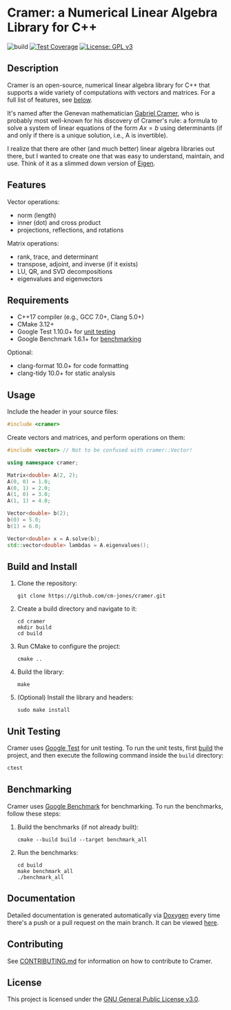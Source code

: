# Cramer: a Numerical Linear Algebra Library for C++

![build](https://github.com/cm-jones/cramer/actions/workflows/build.yml/badge.svg)
[![Test Coverage](https://img.shields.io/endpoint?url=https://codecov.io/gh/cm-jones/cramer/branch/main/graph/badge.svg?token=fc9ee083-78b6-4e43-bf23-bfa85832df85&style=flat&label=Test%20Coverage)](https://codecov.io/gh/cm-jones/cramer)
[![License: GPL v3](https://img.shields.io/badge/License-GPLv3-blue.svg)](https://www.gnu.org/licenses/gpl-3.0)

## Description

Cramer is an open-source, numerical linear algebra library for C++ that supports a wide variety of computations with vectors and matrices. For a full list of features, see [below](#features).

It's named after the Genevan mathematician [Gabriel Cramer](https://en.wikipedia.org/wiki/Gabriel_Cramer), who is probably most well-known for his discovery of Cramer's rule: a formula to solve a system of linear equations of the form $Ax = b$ using determinants (if and only if there is a unique solution, i.e., A is invertible).

I realize that there are other (and much better) linear algebra libraries out there, but I wanted to create one that was easy to understand, maintain, and use. Think of it as a slimmed down version of [Eigen](https://gitlab.com/libeigen/eigen).

## Features

Vector operations:

- norm (length)
- inner (dot) and cross product
- projections, reflections, and rotations

Matrix operations:

- rank, trace, and determinant
- transpose, adjoint, and inverse (if it exists)
- LU, QR, and SVD decompositions
- eigenvalues and eigenvectors

## Requirements

- C++17 compiler (e.g., GCC 7.0+, Clang 5.0+)
- CMake 3.12+
- Google Test 1.10.0+ for [unit testing](#unit-testing)
- Google Benchmark 1.6.1+ for [benchmarking](#benchmarking)

Optional:

- clang-format 10.0+ for code formatting
- clang-tidy 10.0+ for static analysis

## Usage

Include the header in your source files:

```cpp
#include <cramer>
```

Create vectors and matrices, and perform operations on them:

```cpp
#include <vector> // Not to be confused with cramer::Vector!

using namespace cramer;

Matrix<double> A(2, 2);
A(0, 0) = 1.0;
A(0, 1) = 2.0;
A(1, 0) = 3.0;
A(1, 1) = 4.0;

Vector<double> b(2);
b(0) = 5.0;
b(1) = 6.0;

Vector<double> x = A.solve(b);
std::vector<double> lambdas = A.eigenvalues();
```

## Build and Install

1. Clone the repository:
   ```
   git clone https://github.com/cm-jones/cramer.git
   ```

2. Create a build directory and navigate to it:
   ```
   cd cramer
   mkdir build
   cd build
   ```

3. Run CMake to configure the project:
   ```
   cmake ..
   ```

4. Build the library:
   ```
   make
   ```

5. (Optional) Install the library and headers:
   ```
   sudo make install
   ```

## Unit Testing

Cramer uses [Google Test](https://github.com/google/googletest) for unit testing. To run the unit tests, first [build](#build-and-install) the project, and then execute the following command inside the `build` directory:

```sh
ctest
```

## Benchmarking

Cramer uses [Google Benchmark](https://github.com/google/benchmark) for benchmarking. To run the benchmarks, follow these steps:

1. Build the benchmarks (if not already built):
   ```
   cmake --build build --target benchmark_all
   ```

2. Run the benchmarks:
   ```
   cd build
   make benchmark_all
   ./benchmark_all
   ```

## Documentation

Detailed documentation is generated automatically via [Doxygen](https://www.doxygen.nl/) every time there's a push or a pull request on the main branch. It can be viewed [here](https://cm-jones.github.io/cramer/docs/html).

## Contributing

See [CONTRIBUTING.md](https://github.com/cm-jones/CONTRIBUTING.md) for information on how to contribute to Cramer.

## License

This project is licensed under the [GNU General Public License v3.0](LICENSE).
